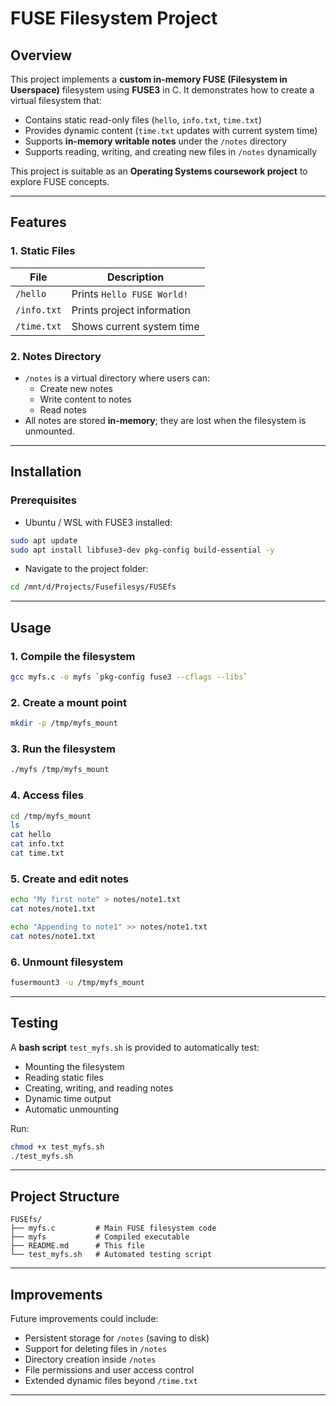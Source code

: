 # FUSE Filesystem Project

## Overview

This project implements a **custom in-memory FUSE (Filesystem in Userspace)** filesystem using **FUSE3** in C. It demonstrates how to create a virtual filesystem that:

- Contains static read-only files (`hello`, `info.txt`, `time.txt`)
- Provides dynamic content (`time.txt` updates with current system time)
- Supports **in-memory writable notes** under the `/notes` directory
- Supports reading, writing, and creating new files in `/notes` dynamically

This project is suitable as an **Operating Systems coursework project** to explore FUSE concepts.

---

## Features

### 1. Static Files
| File        | Description                  |
|------------|-------------------------------|
| `/hello`    | Prints `Hello FUSE World!`   |
| `/info.txt` | Prints project information    |
| `/time.txt` | Shows current system time     |

### 2. Notes Directory
- `/notes` is a virtual directory where users can:
  - Create new notes
  - Write content to notes
  - Read notes
- All notes are stored **in-memory**; they are lost when the filesystem is unmounted.

---

## Installation

### Prerequisites

- Ubuntu / WSL with FUSE3 installed:
```bash
sudo apt update
sudo apt install libfuse3-dev pkg-config build-essential -y
````

* Navigate to the project folder:

```bash
cd /mnt/d/Projects/Fusefilesys/FUSEfs
```

---

## Usage

### 1. Compile the filesystem

```bash
gcc myfs.c -o myfs `pkg-config fuse3 --cflags --libs`
```

### 2. Create a mount point

```bash
mkdir -p /tmp/myfs_mount
```

### 3. Run the filesystem

```bash
./myfs /tmp/myfs_mount
```

### 4. Access files

```bash
cd /tmp/myfs_mount
ls
cat hello
cat info.txt
cat time.txt
```

### 5. Create and edit notes

```bash
echo "My first note" > notes/note1.txt
cat notes/note1.txt

echo "Appending to note1" >> notes/note1.txt
cat notes/note1.txt
```

### 6. Unmount filesystem

```bash
fusermount3 -u /tmp/myfs_mount
```

---

## Testing

A **bash script** `test_myfs.sh` is provided to automatically test:

* Mounting the filesystem
* Reading static files
* Creating, writing, and reading notes
* Dynamic time output
* Automatic unmounting

Run:

```bash
chmod +x test_myfs.sh
./test_myfs.sh
```

---

## Project Structure

```
FUSEfs/
├── myfs.c         # Main FUSE filesystem code
├── myfs           # Compiled executable
├── README.md      # This file
└── test_myfs.sh   # Automated testing script
```

---

## Improvements

Future improvements could include:

* Persistent storage for `/notes` (saving to disk)
* Support for deleting files in `/notes`
* Directory creation inside `/notes`
* File permissions and user access control
* Extended dynamic files beyond `/time.txt`

---
